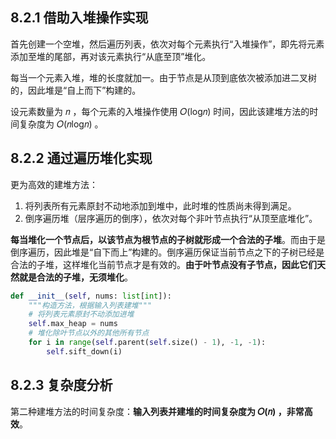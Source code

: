 ## 8.2.1 借助入堆操作实现
首先创建一个空堆，然后遍历列表，依次对每个元素执行“入堆操作”，即先将元素添加至堆的尾部，再对该元素执行“从底至顶”堆化。

每当一个元素入堆，堆的长度就加一。由于节点是从顶到底依次被添加进二叉树的，因此堆是“自上而下”构建的。

设元素数量为 𝑛 ，每个元素的入堆操作使用 𝑂(log⁡𝑛) 时间，因此该建堆方法的时间复杂度为 𝑂(𝑛log⁡𝑛) 。

## 8.2.2 通过遍历堆化实现
更为高效的建堆方法：
1. 将列表所有元素原封不动地添加到堆中，此时堆的性质尚未得到满足。
2. 倒序遍历堆（层序遍历的倒序），依次对每个非叶节点执行“从顶至底堆化”。

**每当堆化一个节点后，以该节点为根节点的子树就形成一个合法的子堆**。而由于是倒序遍历，因此堆是“自下而上”构建的。倒序遍历保证当前节点之下的子树已经是合法的子堆，这样堆化当前节点才是有效的。**由于叶节点没有子节点，因此它们天然就是合法的子堆，无须堆化**。
```python
def __init__(self, nums: list[int]):
	"""构造方法，根据输入列表建堆"""
	# 将列表元素原封不动添加进堆
	self.max_heap = nums
	# 堆化除叶节点以外的其他所有节点
	for i in range(self.parent(self.size() - 1), -1, -1):
	    self.sift_down(i)
```

## 8.2.3 复杂度分析
第二种建堆方法的时间复杂度：**输入列表并建堆的时间复杂度为 𝑂(𝑛) ，非常高效**。